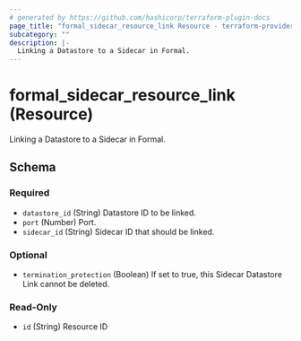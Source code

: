 ```yaml
---
# generated by https://github.com/hashicorp/terraform-plugin-docs
page_title: "formal_sidecar_resource_link Resource - terraform-provider-formal"
subcategory: ""
description: |-
  Linking a Datastore to a Sidecar in Formal.
---
```


# formal_sidecar_resource_link (Resource)

Linking a Datastore to a Sidecar in Formal.



<!-- schema generated by tfplugindocs -->
## Schema

### Required

- `datastore_id` (String) Datastore ID to be linked.
- `port` (Number) Port.
- `sidecar_id` (String) Sidecar ID that should be linked.

### Optional

- `termination_protection` (Boolean) If set to true, this Sidecar Datastore Link cannot be deleted.

### Read-Only

- `id` (String) Resource ID


